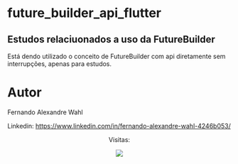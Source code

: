 # future_builder_api_flutter


## Estudos relaciuonados a uso da FutureBuilder 

Está dendo utilizado o conceito de FutureBuilder com api diretamente sem interrupções, apenas para estudos.

# Autor

Fernando Alexandre Wahl

Linkedin: https://www.linkedin.com/in/fernando-alexandre-wahl-4246b053/


<p align="center"> Visitas: </p>
<p align="center">   <img alingn="center" src="https://profile-counter.glitch.me/wahlfernando/count.svg" /></p>
